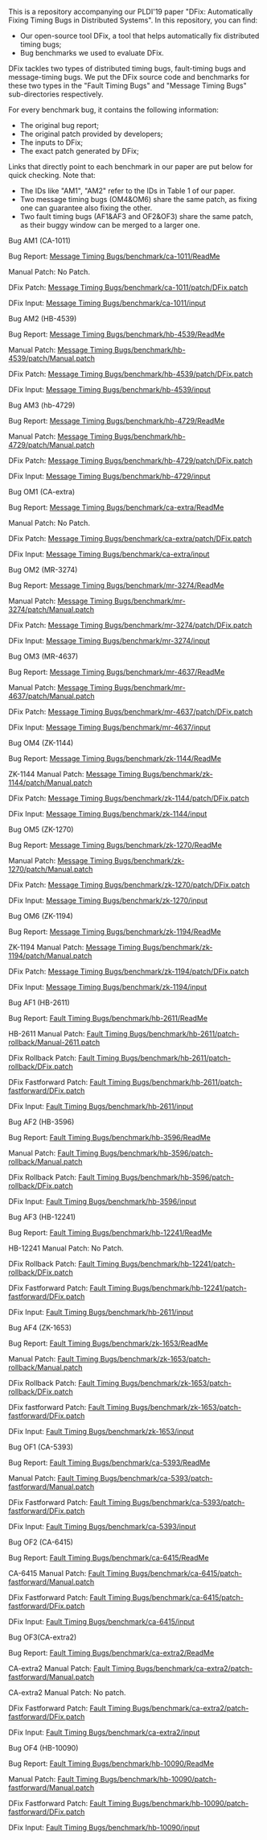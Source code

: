 This is a repository accompanying our PLDI'19 paper "DFix: Automatically Fixing Timing Bugs in Distributed Systems".
In this repository, you can find:
- Our open-source tool DFix, a tool that helps automatically fix distributed timing bugs;
- Bug benchmarks we used to evaluate DFix.

DFix tackles two types of distributed timing bugs, fault-timing bugs and message-timing bugs. We put the DFix source code and benchmarks for these two types in the "Fault Timing Bugs" and "Message Timing Bugs" sub-directories respectively.

For every benchmark bug, it contains the following information:
  * The original bug report;
  * The original patch provided by developers;
  * The inputs to DFix;
  * The exact patch generated by DFix;

Links that directly point to each benchmark in our paper are put below for quick checking. 
Note that:
  * The IDs like "AM1", "AM2" refer to the IDs in Table 1 of our paper.
  * Two message timing bugs (OM4&OM6) share the same patch, as fixing one can guarantee also fixing the other.
  * Two fault timing bugs (AF1&AF3 and OF2&OF3) share the same patch, as their buggy window can be merged to a larger one.

Bug AM1 (CA-1011)

Bug Report: [Message Timing Bugs/benchmark/ca-1011/ReadMe](Message%20Timing%20Bugs/benchmark/ca-1011/ReadMe)

Manual Patch: No Patch.

DFix Patch: [Message Timing Bugs/benchmark/ca-1011/patch/DFix.patch](Message%20Timing%20Bugs/benchmark/ca-1011/patch/DFix.patch)

DFix Input: [Message Timing Bugs/benchmark/ca-1011/input](Message%20Timing%20Bugs/benchmark/ca-1011/input)

Bug AM2 (HB-4539)

Bug Report: [Message Timing Bugs/benchmark/hb-4539/ReadMe](Message%20Timing%20Bugs/benchmark/hb-4539/ReadMe)

Manual Patch: [Message Timing Bugs/benchmark/hb-4539/patch/Manual.patch](Message%20Timing%20Bugs/benchmark/hb-4539/patch/Manual.patch)

DFix Patch: [Message Timing Bugs/benchmark/hb-4539/patch/DFix.patch](Message%20Timing%20Bugs/benchmark/hb-4539/patch/DFix.patch)

DFix Input: [Message Timing Bugs/benchmark/hb-4539/input](Message%20Timing%20Bugs/benchmark/hb-4539/input)

Bug AM3 (hb-4729)

Bug Report: [Message Timing Bugs/benchmark/hb-4729/ReadMe](Message%20Timing%20Bugs/benchmark/hb-4729/ReadMe)

Manual Patch: [Message Timing Bugs/benchmark/hb-4729/patch/Manual.patch](Message%20Timing%20Bugs/benchmark/hb-4729/patch/Manual.patch)

DFix Patch: [Message Timing Bugs/benchmark/hb-4729/patch/DFix.patch](Message%20Timing%20Bugs/benchmark/hb-4729/patch/DFix.patch)

DFix Input: [Message Timing Bugs/benchmark/hb-4729/input](Message%20Timing%20Bugs/benchmark/hb-4729/input)

Bug OM1 (CA-extra)

Bug Report: [Message Timing Bugs/benchmark/ca-extra/ReadMe](Message%20Timing%20Bugs/benchmark/ca-extra/ReadMe)

Manual Patch: No Patch.

DFix Patch: [Message Timing Bugs/benchmark/ca-extra/patch/DFix.patch](Message%20Timing%20Bugs/benchmark/ca-extra/patch/DFix.patch)
 
DFix Input: [Message Timing Bugs/benchmark/ca-extra/input](Message%20Timing%20Bugs/benchmark/ca-extra/input)

Bug OM2 (MR-3274)

Bug Report: [Message Timing Bugs/benchmark/mr-3274/ReadMe](Message%20Timing%20Bugs/benchmark/mr-3274/ReadMe)

Manual Patch: [Message Timing Bugs/benchmark/mr-3274/patch/Manual.patch](Message%20Timing%20Bugs/benchmark/mr-3274/patch/Manual.patch)

DFix Patch: [Message Timing Bugs/benchmark/mr-3274/patch/DFix.patch](Message%20Timing%20Bugs/benchmark/mr-3274/patch/DFix.patch)

DFix Input: [Message Timing Bugs/benchmark/mr-3274/input](Message%20Timing%20Bugs/benchmark/mr-3274/input)

Bug OM3 (MR-4637)

Bug Report: [Message Timing Bugs/benchmark/mr-4637/ReadMe](Message%20Timing%20Bugs/benchmark/mr-4637/ReadMe)

Manual Patch: [Message Timing Bugs/benchmark/mr-4637/patch/Manual.patch](Message%20Timing%20Bugs/benchmark/mr-4637/patch/Manual.patch)

DFix Patch: [Message Timing Bugs/benchmark/mr-4637/patch/DFix.patch](Message%20Timing%20Bugs/benchmark/mr-4637/patch/DFix.patch)

DFix Input: [Message Timing Bugs/benchmark/mr-4637/input](Message%20Timing%20Bugs/benchmark/mr-4637/input)

Bug OM4 (ZK-1144)

Bug Report: [Message Timing Bugs/benchmark/zk-1144/ReadMe](Message%20Timing%20Bugs/benchmark/zk-1144/ReadMe)

ZK-1144 Manual Patch: [Message Timing Bugs/benchmark/zk-1144/patch/Manual.patch](Message%20Timing%20Bugs/benchmark/zk-1144/patch/Manual-1144.patch)

DFix Patch: [Message Timing Bugs/benchmark/zk-1144/patch/DFix.patch](Message%20Timing%20Bugs/benchmark/zk-1144/patch/DFix.patch)

DFix Input: [Message Timing Bugs/benchmark/zk-1144/input](Message%20Timing%20Bugs/benchmark/zk-1144/input)

Bug OM5 (ZK-1270)

Bug Report: [Message Timing Bugs/benchmark/zk-1270/ReadMe](Message%20Timing%20Bugs/benchmark/zk-1270/ReadMe)

Manual Patch: [Message Timing Bugs/benchmark/zk-1270/patch/Manual.patch](Message%20Timing%20Bugs/benchmark/zk-1270/patch/Manual.patch)

DFix Patch: [Message Timing Bugs/benchmark/zk-1270/patch/DFix.patch](Message%20Timing%20Bugs/benchmark/zk-1270/patch/DFix.patch)

DFix Input: [Message Timing Bugs/benchmark/zk-1270/input](Message%20Timing%20Bugs/benchmark/zk-1270/input)

Bug OM6 (ZK-1194)

Bug Report: [Message Timing Bugs/benchmark/zk-1194/ReadMe](Message%20Timing%20Bugs/benchmark/zk-1194/ReadMe)

ZK-1194 Manual Patch: [Message Timing Bugs/benchmark/zk-1194/patch/Manual.patch](Message%20Timing%20Bugs/benchmark/zk-1144/patch/Manual.patch)

DFix Patch: [Message Timing Bugs/benchmark/zk-1194/patch/DFix.patch](Message%20Timing%20Bugs/benchmark/zk-1194/patch/DFix.patch)

DFix Input: [Message Timing Bugs/benchmark/zk-1194/input](Message%20Timing%20Bugs/benchmark/zk-1194/input)

Bug AF1 (HB-2611)

Bug Report: [Fault Timing Bugs/benchmark/hb-2611/ReadMe](Fault%20Timing%20Bugs/benchmark/hb-2611/ReadMe)

HB-2611 Manual Patch: [Fault Timing Bugs/benchmark/hb-2611/patch-rollback/Manual-2611.patch](Fault%20Timing%20Bugs/benchmark/hb-2611/patch-rollback/Manual.patch)

DFix Rollback Patch: [Fault Timing Bugs/benchmark/hb-2611/patch-rollback/DFix.patch](Fault%20Timing%20Bugs/benchmark/hb-2611/patch-rollback/DFix.patch)

DFix Fastforward Patch: [Fault Timing Bugs/benchmark/hb-2611/patch-fastforward/DFix.patch](Fault%20Timing%20Bugs/benchmark/hb-2611/patch-fastforward/DFix.patch)

DFix Input: [Fault Timing Bugs/benchmark/hb-2611/input](Fault%20Timing%20Bugs/benchmark/hb-2611/input)

Bug AF2 (HB-3596)

Bug Report: [Fault Timing Bugs/benchmark/hb-3596/ReadMe](Fault%20Timing%20Bugs/benchmark/hb-3596/ReadMe)

Manual Patch: [Fault Timing Bugs/benchmark/hb-3596/patch-rollback/Manual.patch](Fault%20Timing%20Bugs/benchmark/hb-3596/patch-rollback/Manual.patch)

DFix Rollback Patch: [Fault Timing Bugs/benchmark/hb-3596/patch-rollback/DFix.patch](Fault%20Timing%20Bugs/benchmark/hb-3596/patch-rollback/DFix.patch)

DFix Input: [Fault Timing Bugs/benchmark/hb-3596/input](Fault%20Timing%20Bugs/benchmark/hb-3596/input)

Bug AF3 (HB-12241)

Bug Report: [Fault Timing Bugs/benchmark/hb-12241/ReadMe](Fault%20Timing%20Bugs/benchmark/hb-12241/ReadMe)

HB-12241 Manual Patch: No Patch.

DFix Rollback Patch: [Fault Timing Bugs/benchmark/hb-12241/patch-rollback/DFix.patch](Fault%20Timing%20Bugs/benchmark/hb-12241/patch-rollback/DFix.patch)

DFix Fastforward Patch: [Fault Timing Bugs/benchmark/hb-12241/patch-fastforward/DFix.patch](Fault%20Timing%20Bugs/benchmark/hb-12241/patch-fastforward/DFix.patch)

DFix Input: [Fault Timing Bugs/benchmark/hb-2611/input](Fault%20Timing%20Bugs/benchmark/hb-12241/input)

Bug AF4 (ZK-1653)

Bug Report: [Fault Timing Bugs/benchmark/zk-1653/ReadMe](Fault%20Timing%20Bugs/benchmark/zk-1653/ReadMe)

Manual Patch: [Fault Timing Bugs/benchmark/zk-1653/patch-rollback/Manual.patch](Fault%20Timing%20Bugs/benchmark/zk-1653/patch-rollback/Manual.patch)

DFix Rollback Patch: [Fault Timing Bugs/benchmark/zk-1653/patch-rollback/DFix.patch](Fault%20Timing%20Bugs/benchmark/zk-1653/patch-rollback/DFix.patch)

DFix fastforward Patch: [Fault Timing Bugs/benchmark/zk-1653/patch-fastforward/DFix.patch](Fault%20Timing%20Bugs/benchmark/zk-1653/patch-fastforward/DFix.patch)

DFix Input: [Fault Timing Bugs/benchmark/zk-1653/input](Fault%20Timing%20Bugs/benchmark/zk-1653/input)

Bug OF1 (CA-5393)

Bug Report: [Fault Timing Bugs/benchmark/ca-5393/ReadMe](Fault%20Timing%20Bugs/benchmark/ca-5393/ReadMe)

Manual Patch: [Fault Timing Bugs/benchmark/ca-5393/patch-fastforward/Manual.patch](Fault%20Timing%20Bugs/benchmark/ca-5393/patch-fastforward/Manual.patch)

DFix Fastforward Patch: [Fault Timing Bugs/benchmark/ca-5393/patch-fastforward/DFix.patch](Fault%20Timing%20Bugs/benchmark/ca-5393/patch-fastforward/DFix.patch)

DFix Input: [Fault Timing Bugs/benchmark/ca-5393/input](Fault%20Timing%20Bugs/benchmark/ca-5393/input)

Bug OF2 (CA-6415)

Bug Report: [Fault Timing Bugs/benchmark/ca-6415/ReadMe](Fault%20Timing%20Bugs/benchmark/ca-6415/ReadMe)

CA-6415 Manual Patch: [Fault Timing Bugs/benchmark/ca-6415/patch-fastforward/Manual.patch](Fault%20Timing%20Bugs/benchmark/ca-6415/patch-fastforward/Manual-6415.patch)

DFix Fastforward Patch: [Fault Timing Bugs/benchmark/ca-6415/patch-fastforward/DFix.patch](Fault%20Timing%20Bugs/benchmark/ca-6415/patch-fastforward/DFix.patch)

DFix Input: [Fault Timing Bugs/benchmark/ca-6415/input](Fault%20Timing%20Bugs/benchmark/ca-6415/input)

Bug OF3(CA-extra2)
 
Bug Report: [Fault Timing Bugs/benchmark/ca-extra2/ReadMe](Fault%20Timing%20Bugs/benchmark/ca-extra2/ReadMe)

CA-extra2 Manual Patch: [Fault Timing Bugs/benchmark/ca-extra2/patch-fastforward/Manual.patch](Fault%20Timing%20Bugs/benchmark/ca-extra2/patch-fastforward/Manual.patch)

CA-extra2 Manual Patch: No patch.

DFix Fastforward Patch: [Fault Timing Bugs/benchmark/ca-extra2/patch-fastforward/DFix.patch](Fault%20Timing%20Bugs/benchmark/ca-extra2/patch-fastforward/DFix.patch)

DFix Input: [Fault Timing Bugs/benchmark/ca-extra2/input](Fault%20Timing%20Bugs/benchmark/ca-extra2/input)


Bug OF4 (HB-10090)

Bug Report: [Fault Timing Bugs/benchmark/hb-10090/ReadMe](Fault%20Timing%20Bugs/benchmark/hb-10090/ReadMe)

Manual Patch: [Fault Timing Bugs/benchmark/hb-10090/patch-fastforward/Manual.patch](Fault%20Timing%20Bugs/benchmark/hb-10090/patch-fastforward/Manual.patch)

DFix Fastforward Patch: [Fault Timing Bugs/benchmark/hb-10090/patch-fastforward/DFix.patch](Fault%20Timing%20Bugs/benchmark/hb-10090/patch-fastforward/DFix.patch)

DFix Input: [Fault Timing Bugs/benchmark/hb-10090/input](Fault%20Timing%20Bugs/benchmark/hb-10090/input)



